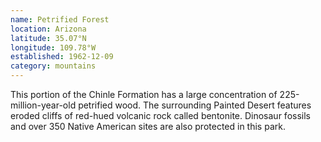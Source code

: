 ```yaml
---
name: Petrified Forest
location: Arizona
latitude: 35.07°N
longitude: 109.78°W
established: 1962-12-09
category: mountains
---
```


This portion of the Chinle Formation has a large concentration of 225-million-year-old petrified wood. The surrounding Painted Desert features eroded cliffs of red-hued volcanic rock called bentonite. Dinosaur fossils and over 350 Native American sites are also protected in this park.
